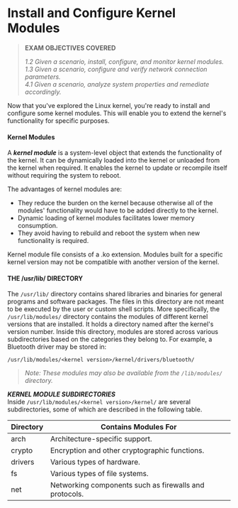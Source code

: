 # Install and Configure Kernel Modules

> **EXAM OBJECTIVES COVERED**
> 
> _1.2 Given a scenario, install, configure, and monitor kernel modules.  
> 1.3 Given a scenario, configure and verify network connection parameters.  
> 4.1 Given a scenario, analyze system properties and remediate accordingly._

Now that you've explored the Linux kernel, you're ready to install and configure some kernel modules. This will enable you to extend the kernel's functionality for specific purposes.

#### Kernel Modules

A _**kernel module**_ is a system-level object that extends the functionality of the kernel. It can be dynamically loaded into the kernel or unloaded from the kernel when required. It enables the kernel to update or recompile itself without requiring the system to reboot.

The advantages of kernel modules are:

-   They reduce the burden on the kernel because otherwise all of the modules' functionality would have to be added directly to the kernel.
-   Dynamic loading of kernel modules facilitates lower memory consumption.
-   They avoid having to rebuild and reboot the system when new functionality is required.

Kernel module file consists of a .ko extension. Modules built for a specific kernel version may not be compatible with another version of the kernel.

#### THE /usr/lib/ DIRECTORY

The `/usr/lib/` directory contains shared libraries and binaries for general programs and software packages. The files in this directory are not meant to be executed by the user or custom shell scripts. More specifically, the `/usr/lib/modules/` directory contains the modules of different kernel versions that are installed. It holds a directory named after the kernel's version number. Inside this directory, modules are stored across various subdirectories based on the categories they belong to. For example, a Bluetooth driver may be stored in:

`/usr/lib/modules/<kernel version>/kernel/drivers/bluetooth/` 

> _Note: These modules may also be available from the `/lib/modules/` directory._

**_KERNEL MODULE SUBDIRECTORIES_**  
Inside `/usr/lib/modules/<kernel version>/kernel/` are several subdirectories, some of which are described in the following table.

Directory | Contains Modules For
------ | --------
arch | Architecture-specific support.
crypto | Encryption and other cryptographic functions.
drivers | Various types of hardware.
fs | Various types of file systems.
net | Networking components such as firewalls and protocols.